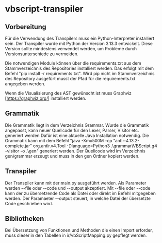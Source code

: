 # vbscript-transpiler

## Vorbereitung
Für die Verwendung des Transpilers muss ein Python-Interpreter installiert sein. Der Transpiler wurde mit Python der Version 3.13.3 entwickelt. Diese Version sollte mindestens
verwendet werden, um Probleme durch Versionsunterschiede zu vermeiden.

Die notwendigen Module können über die requirements.txt aus dem Stammverzeichnis des Repositories installiert werden.
Das erfolgt mit dem Befehl "pip install -r requirements.txt". Wird pip nicht im Stammverzeichnis des Repository ausgefürt musst der Pfad für die requirements.txt angegeben werden.

Wenn die Visualisierung des AST gewünscht ist muss Graphviz [https://graphviz.org/] installiert werden.

## Grammatik

Die Grammatik liegt in dem Verzeichnis Grammar. Wurde die Grammatik angepasst, kann neuer Quellcode für den Lexer, Parser, Visitor etc. generiert werden
Dafür ist eine aktuelle Java Installation notwendig.
Die Grammatik kann mit dem Befehl "java -Xmx500M -cp "antlr-4.13.2-complete.jar" org.antlr.v4.Tool -Dlanguage=Python3 .\grammar\VBScript.g4 -visitor -o .\gen"
generiert werden. Der Quellcode wird im Verzeichnis gen/grammar erzeugt und muss in den gen Ordner kopiert werden.

## Transpiler

Der Transpiler kann mit der main.py ausgeführt werden. Als Parameter werden --file oder --code und --output akzeptiert. Mit --file oder --code
kann der zu übersetzende Code als Datei oder direkt im Befehl mitgegeben werden. Der Paramaeter --output steuert, in welche Datei der übersetzte Code
geschrieben wird.

## Bibliotheken

Bei Übersetzung von Funktionen und Methoden die einen Import erforder, muss dieser in den Tabellen in ir/vbScriptMapping.py gepflegt werden.